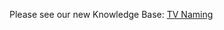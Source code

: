 Please see our new Knowledge Base: [TV Naming](https://support.emby.media/support/solutions/articles/44001159110-tv-naming)
